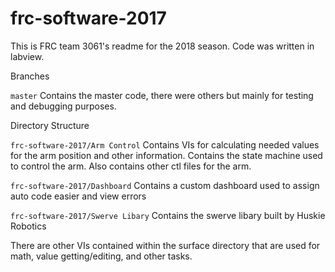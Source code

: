 # frc-software-2017
This is FRC team 3061's readme for the 2018 season. Code was written in labview. 

Branches

`master` Contains the master code, there were others but mainly for testing and debugging purposes. 



Directory Structure

`frc-software-2017/Arm Control` Contains VIs for calculating needed values for the arm position and other information. Contains the state machine used to control the arm. Also contains other ctl files for the arm.

`frc-software-2017/Dashboard` Contains a custom dashboard used to assign auto code easier and view errors

`frc-software-2017/Swerve Libary` Contains the swerve libary built by Huskie Robotics

There are other VIs contained within the surface directory that are used for math, value getting/editing, and other tasks.
